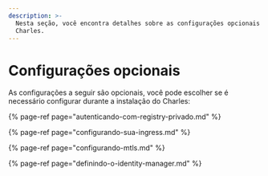 ```yaml
---
description: >-
  Nesta seção, você encontra detalhes sobre as configurações opcionais no
  Charles.
---
```


# Configurações opcionais

As configurações a seguir são opcionais, você pode escolher se é necessário configurar durante a instalação do Charles: 

{% page-ref page="autenticando-com-registry-privado.md" %}

{% page-ref page="configurando-sua-ingress.md" %}

{% page-ref page="configurando-mtls.md" %}

{% page-ref page="definindo-o-identity-manager.md" %}







